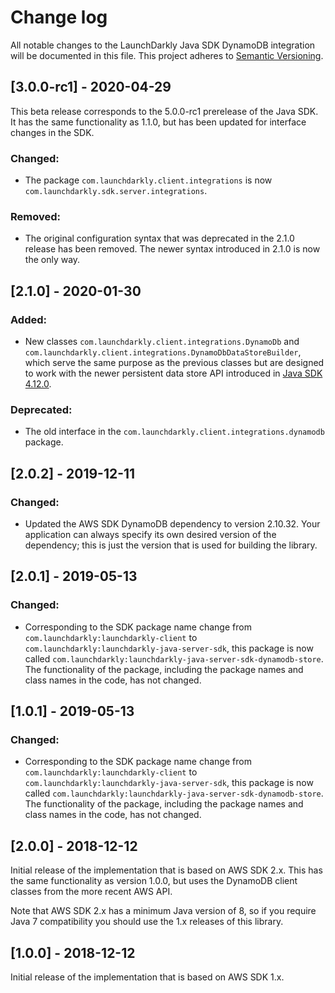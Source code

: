 # Change log

All notable changes to the LaunchDarkly Java SDK DynamoDB integration will be documented in this file. This project adheres to [Semantic Versioning](http://semver.org).

## [3.0.0-rc1] - 2020-04-29

This beta release corresponds to the 5.0.0-rc1 prerelease of the Java SDK. It has the same functionality as 1.1.0, but has been updated for interface changes in the SDK.

### Changed:
- The package `com.launchdarkly.client.integrations` is now `com.launchdarkly.sdk.server.integrations`.

### Removed:
- The original configuration syntax that was deprecated in the 2.1.0 release has been removed. The newer syntax introduced in 2.1.0 is now the only way.

## [2.1.0] - 2020-01-30
### Added:
- New classes `com.launchdarkly.client.integrations.DynamoDb` and `com.launchdarkly.client.integrations.DynamoDbDataStoreBuilder`, which serve the same purpose as the previous classes but are designed to work with the newer persistent data store API introduced in [Java SDK 4.12.0](https://github.com/launchdarkly/java-server-sdk/releases/tag/4.12.0).

### Deprecated:
- The old interface in the `com.launchdarkly.client.integrations.dynamodb` package.

## [2.0.2] - 2019-12-11
### Changed:
- Updated the AWS SDK DynamoDB dependency to version 2.10.32. Your application can always specify its own desired version of the dependency; this is just the version that is used for building the library.

## [2.0.1] - 2019-05-13
### Changed:
- Corresponding to the SDK package name change from `com.launchdarkly:launchdarkly-client` to `com.launchdarkly:launchdarkly-java-server-sdk`, this package is now called `com.launchdarkly:launchdarkly-java-server-sdk-dynamodb-store`. The functionality of the package, including the package names and class names in the code, has not changed.

## [1.0.1] - 2019-05-13
### Changed:
- Corresponding to the SDK package name change from `com.launchdarkly:launchdarkly-client` to `com.launchdarkly:launchdarkly-java-server-sdk`, this package is now called `com.launchdarkly:launchdarkly-java-server-sdk-dynamodb-store`. The functionality of the package, including the package names and class names in the code, has not changed.

## [2.0.0] - 2018-12-12

Initial release of the implementation that is based on AWS SDK 2.x. This has the same functionality as version 1.0.0, but uses the DynamoDB client classes from the more recent AWS API.

Note that AWS SDK 2.x has a minimum Java version of 8, so if you require Java 7 compatibility you should use the 1.x releases of this library.

## [1.0.0] - 2018-12-12

Initial release of the implementation that is based on AWS SDK 1.x.
